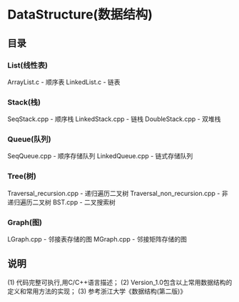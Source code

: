 # DataStructure(数据结构)
## 目录
### List(线性表)
ArrayList.c - 顺序表
LinkedList.c - 链表
### Stack(栈)
SeqStack.cpp - 顺序栈
LinkedStack.cpp - 链栈
DoubleStack.cpp - 双堆栈
### Queue(队列)
SeqQueue.cpp - 顺序存储队列
LinkedQueue.cpp - 链式存储队列
### Tree(树)
Traversal_recursion.cpp - 递归遍历二叉树
Traversal_non_recursion.cpp - 非递归遍历二叉树
BST.cpp - 二叉搜索树
### Graph(图)
LGraph.cpp - 邻接表存储的图
MGraph.cpp - 邻接矩阵存储的图
## 说明
(1) 代码完整可执行,用C/C++语言描述；
(2) Version_1.0包含以上常用数据结构的定义和常用方法的实现；
(3) 参考浙江大学《数据结构(第二版)》
